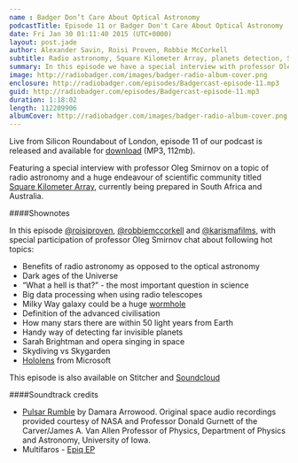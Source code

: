```yaml
---
name : Badger Don’t Care About Optical Astronomy
podcastTitle: Episode 11 or Badger Don't Care About Optical Astronomy
date: Fri Jan 30 01:11:40 2015 (UTC+0000)
layout: post.jade
author: Alexander Savin, Roisi Proven, Robbie McCorkell
subtitle: Radio astronomy, Square Kilometer Array, planets detection, Sarah Brightman in space, skydiving vs skygarden
summary: In this episode we have a special interview with professor Oleg Smirnov on a topic of radio astronomy and Square Kilometer Array project, currently being prepared in South Africa and Australia.
image: http://radiobadger.com/images/badger-radio-album-cover.png
enclosure: http://radiobadger.com/episodes/Badgercast-episode-11.mp3
guid: http://radiobadger.com/episodes/Badgercast-episode-11.mp3
duration: 1:18:02
length: 112209906
albumCover: http://radiobadger.com/images/badger-radio-album-cover.png
---
```


Live from Silicon Roundabout of London, episode 11 of our podcast is released and available for [download](http://radiobadger.com/episodes/Badgercast-episode-11.mp3) (MP3, 112mb).

Featuring a special interview with professor Oleg Smirnov on a topic of radio astronomy and a huge endeavour of scientific community titled [Square Kilometer Array](http://en.wikipedia.org/wiki/Square_Kilometre_Array), currently being prepared in South Africa and Australia.

####Shownotes

In this episode [@roisiproven](https://twitter.com/roisiproven), [@robbiemccorkell](https://twitter.com/robbiemccorkell) and [@karismafilms](https://twitter.com/karismafilms), with special participation of professor Oleg Smirnov chat about following hot topics:

* Benefits of radio astronomy as opposed to the optical astronomy
* Dark ages of the Universe
* “What a hell is that?” - the most important question in science
* Big data processing when using radio telescopes
* Milky Way galaxy could be a huge [wormhole](http://www.sciencedaily.com/releases/2015/01/150121083648.htm)
* Definition of the advanced civilisation
* How many stars there are within 50 light years from Earth
* Handy way of detecting far invisible planets
* Sarah Brightman and opera singing in space
* Skydiving vs Skygarden
* [Hololens](http://www.theverge.com/2015/1/21/7868251/microsoft-hololens-hologram-hands-on-experience) from Microsoft

This episode is also available on Stitcher and [Soundcloud](https://soundcloud.com/karismafilms/radiobadger-episode-11)

####Soundtrack credits

* [Pulsar Rumble](https://soundcloud.com/damara-arrowood/rumble) by Damara Arrowood. Original space audio recordings provided courtesy of NASA and Professor Donald Gurnett of the Carver/James A. Van Allen Professor of Physics, Department of Physics and Astronomy, University of Iowa.
* Multifaros - [Epiq EP](http://freemusicarchive.org/music/Multifaros/Epiq_EP)

